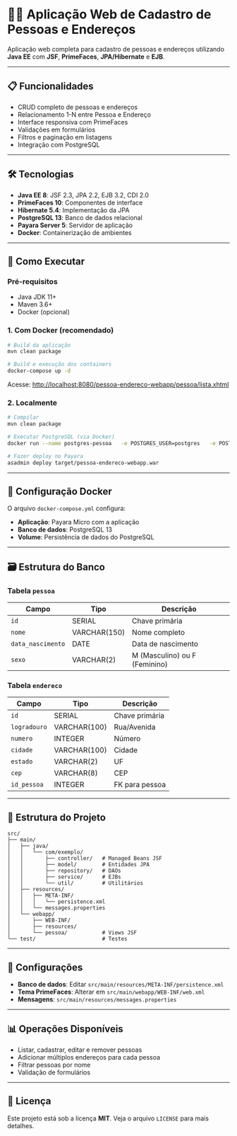 
# 🧑‍💼 Aplicação Web de Cadastro de Pessoas e Endereços

Aplicação web completa para cadastro de pessoas e endereços utilizando **Java EE** com **JSF**, **PrimeFaces**, **JPA/Hibernate** e **EJB**.

---

## 📋 Funcionalidades

- CRUD completo de pessoas e endereços  
- Relacionamento 1-N entre Pessoa e Endereço  
- Interface responsiva com PrimeFaces  
- Validações em formulários  
- Filtros e paginação em listagens  
- Integração com PostgreSQL  

---

## 🛠 Tecnologias

- **Java EE 8**: JSF 2.3, JPA 2.2, EJB 3.2, CDI 2.0  
- **PrimeFaces 10**: Componentes de interface  
- **Hibernate 5.4**: Implementação da JPA  
- **PostgreSQL 13**: Banco de dados relacional  
- **Payara Server 5**: Servidor de aplicação  
- **Docker**: Containerização de ambientes  

---

## 🚀 Como Executar

### Pré-requisitos

- Java JDK 11+  
- Maven 3.6+  
- Docker (opcional)  

### 1. Com Docker (recomendado)

```bash
# Build da aplicação
mvn clean package

# Build e execução dos containers
docker-compose up -d
```

Acesse: [http://localhost:8080/pessoa-endereco-webapp/pessoa/lista.xhtml](http://localhost:8080/pessoa-endereco-webapp/pessoa/lista.xhtml)

### 2. Localmente

```bash
# Compilar
mvn clean package

# Executar PostgreSQL (via Docker)
docker run --name postgres-pessoa   -e POSTGRES_USER=postgres   -e POSTGRES_PASSWORD=postgres   -e POSTGRES_DB=pessoa_db   -p 5432:5432   -d postgres:13

# Fazer deploy no Payara
asadmin deploy target/pessoa-endereco-webapp.war
```

---

## 🐳 Configuração Docker

O arquivo `docker-compose.yml` configura:

- **Aplicação**: Payara Micro com a aplicação  
- **Banco de dados**: PostgreSQL 13  
- **Volume**: Persistência de dados do PostgreSQL  

---

## 🗃 Estrutura do Banco

### Tabela `pessoa`

| Campo            | Tipo         | Descrição                    |
|------------------|--------------|------------------------------|
| `id`             | SERIAL       | Chave primária              |
| `nome`           | VARCHAR(150) | Nome completo                |
| `data_nascimento`| DATE         | Data de nascimento           |
| `sexo`           | VARCHAR(2)   | M (Masculino) ou F (Feminino)|

### Tabela `endereco`

| Campo       | Tipo         | Descrição              |
|-------------|--------------|------------------------|
| `id`        | SERIAL       | Chave primária         |
| `logradouro`| VARCHAR(100) | Rua/Avenida            |
| `numero`    | INTEGER      | Número                 |
| `cidade`    | VARCHAR(100) | Cidade                 |
| `estado`    | VARCHAR(2)   | UF                     |
| `cep`       | VARCHAR(8)   | CEP                    |
| `id_pessoa` | INTEGER      | FK para pessoa         |

---

## 📂 Estrutura do Projeto

```
src/
├── main/
│   ├── java/
│   │   └── com/exemplo/
│   │       ├── controller/   # Managed Beans JSF
│   │       ├── model/        # Entidades JPA
│   │       ├── repository/   # DAOs
│   │       ├── service/      # EJBs
│   │       └── util/         # Utilitários
│   ├── resources/
│   │   ├── META-INF/
│   │   │   └── persistence.xml
│   │   └── messages.properties
│   └── webapp/
│       ├── WEB-INF/
│       ├── resources/
│       └── pessoa/           # Views JSF
└── test/                     # Testes
```

---

## 🔧 Configurações

- **Banco de dados**: Editar `src/main/resources/META-INF/persistence.xml`  
- **Tema PrimeFaces**: Alterar em `src/main/webapp/WEB-INF/web.xml`  
- **Mensagens**: `src/main/resources/messages.properties`  

---

## 📊 Operações Disponíveis

- Listar, cadastrar, editar e remover pessoas  
- Adicionar múltiplos endereços para cada pessoa  
- Filtrar pessoas por nome  
- Validação de formulários  

---

## 📝 Licença

Este projeto está sob a licença **MIT**. Veja o arquivo `LICENSE` para mais detalhes.
